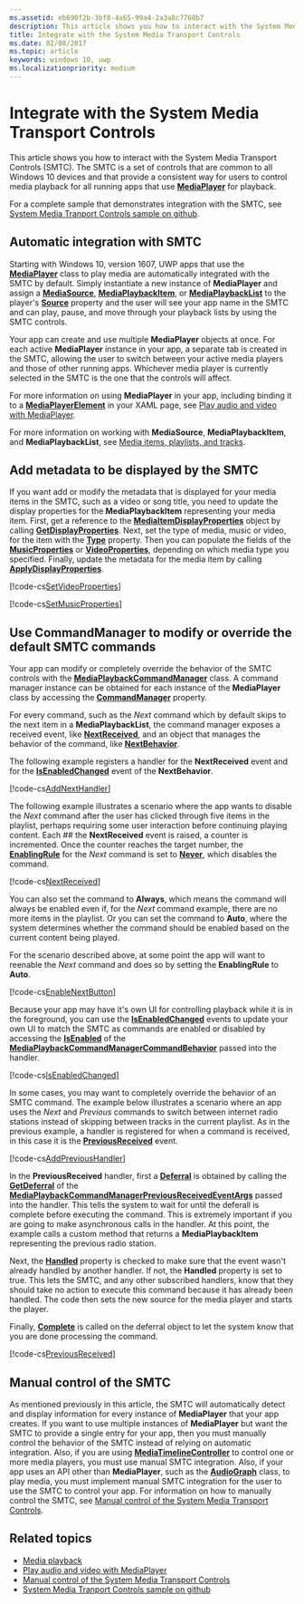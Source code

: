 ```yaml
---
ms.assetid: eb690f2b-3bf8-4a65-99a4-2a3a8c7760b7
description: This article shows you how to interact with the System Media Transport Controls.
title: Integrate with the System Media Transport Controls
ms.date: 02/08/2017
ms.topic: article
keywords: windows 10, uwp
ms.localizationpriority: medium
---
```

# Integrate with the System Media Transport Controls

This article shows you how to interact with the System Media Transport Controls (SMTC). The SMTC is a set of controls that are common to all Windows 10 devices and that provide a consistent way for users to control media playback for all running apps that use [**MediaPlayer**](https://msdn.microsoft.com/library/windows/apps/Windows.Media.Playback.MediaPlayer) for playback.

For a complete sample that demonstrates integration with the SMTC, see [System Media Tranport Controls sample on github](https://github.com/Microsoft/Windows-universal-samples/tree/dev/Samples/SystemMediaTransportControls).
            		
## Automatic integration with SMTC
Starting with Windows 10, version 1607, UWP apps that use the [**MediaPlayer**](https://msdn.microsoft.com/library/windows/apps/Windows.Media.Playback.MediaPlayer) class to play media are automatically integrated with the SMTC by default. Simply instantiate a new instance of **MediaPlayer** and assign a [**MediaSource**](https://msdn.microsoft.com/library/windows/apps/Windows.Media.Core.MediaSource), [**MediaPlaybackItem**](https://msdn.microsoft.com/library/windows/apps/Windows.Media.Playback.MediaPlaybackItem), or [**MediaPlaybackList**](https://msdn.microsoft.com/library/windows/apps/Windows.Media.Playback.MediaPlaybackList) to the player's [**Source**](https://msdn.microsoft.com/library/windows/apps/Windows.Media.Playback.MediaPlayer.Source) property and the user will see your app name in the SMTC and can play, pause, and move through your playback lists by using the SMTC controls. 

Your app can create and use multiple **MediaPlayer** objects at once. For each active **MediaPlayer** instance in your app, a separate tab is created in the SMTC, allowing the user to switch between your active media players and those of other running apps. Whichever media player is currently selected in the SMTC is the one that the controls will affect.

For more information on using **MediaPlayer** in your app, including binding it to a [**MediaPlayerElement**](https://msdn.microsoft.com/library/windows/apps/Windows.UI.Xaml.Controls.MediaPlayerElement) in your XAML page, see [Play audio and video with MediaPlayer](play-audio-and-video-with-mediaplayer.md). 

For more information on working with **MediaSource**, **MediaPlaybackItem**, and **MediaPlaybackList**, see [Media items, playlists, and tracks](media-playback-with-mediasource.md).

## Add metadata to be displayed by the SMTC
If you want add or modify the metadata that is displayed for your media items in the SMTC, such as a video or song title, you need to update the display properties for the **MediaPlaybackItem** representing your media item. First, get a reference to the [**MediaItemDisplayProperties**](https://msdn.microsoft.com/library/windows/apps/Windows.Media.Playback.MediaItemDisplayProperties) object by calling [**GetDisplayProperties**](https://msdn.microsoft.com/library/windows/apps/Windows.Media.Playback.MediaPlaybackItem.GetDisplayProperties). Next, set the type of media, music or video, for the item with the [**Type**](https://msdn.microsoft.com/library/windows/apps/Windows.Media.Playback.MediaItemDisplayProperties.Type) property. Then you can populate the fields of the [**MusicProperties**](https://msdn.microsoft.com/library/windows/apps/Windows.Media.Playback.MediaItemDisplayProperties.MusicProperties) or [**VideoProperties**](https://msdn.microsoft.com/library/windows/apps/Windows.Media.Playback.MediaItemDisplayProperties.VideoProperties), depending on which media type you specified. Finally, update the metadata for the media item by calling [**ApplyDisplayProperties**](https://msdn.microsoft.com/library/windows/apps/mt489923).

[!code-cs[SetVideoProperties](./code/MediaSource_RS1/cs/MainPage.xaml.cs#SnippetSetVideoProperties)]

[!code-cs[SetMusicProperties](./code/MediaSource_RS1/cs/MainPage.xaml.cs#SnippetSetMusicProperties)]

## Use CommandManager to modify or override the default SMTC commands
Your app can modify or completely override the behavior of the SMTC controls with the [**MediaPlaybackCommandManager**](https://msdn.microsoft.com/library/windows/apps/Windows.Media.Playback.MediaPlaybackCommandManager) class. A command manager instance can be obtained for each instance of the **MediaPlayer** class by accessing the [**CommandManager**](https://msdn.microsoft.com/library/windows/apps/Windows.Media.Playback.MediaPlayer.CommandManager) property.

For every command, such as the *Next* command which by default skips to the next item in a **MediaPlaybackList**, the command manager exposes a received event, like [**NextReceived**](https://msdn.microsoft.com/library/windows/apps/Windows.Media.Playback.MediaPlaybackCommandManager.NextReceived), and an object that manages the behavior of the command, like [**NextBehavior**](https://msdn.microsoft.com/library/windows/apps/Windows.Media.Playback.MediaPlaybackCommandManager.NextBehavior). 

The following example registers a handler for the **NextReceived** event and for the [**IsEnabledChanged**](https://msdn.microsoft.com/library/windows/apps/Windows.Media.Playback.MediaPlaybackCommandManagerCommandBehavior.IsEnabledChanged) event of the **NextBehavior**.

[!code-cs[AddNextHandler](./code/SMTC_RS1/cs/MainPage.xaml.cs#SnippetAddNextHandler)]

The following example illustrates a scenario where the app wants to disable the *Next* command after the user has clicked through five items in the playlist, perhaps requiring some user interaction before continuing playing content. Each ## the **NextReceived** event is raised, a counter is incremented. Once the counter reaches the target number, the [**EnablingRule**](https://msdn.microsoft.com/library/windows/apps/Windows.Media.Playback.MediaPlaybackCommandManagerCommandBehavior.EnablingRule) for the *Next* command is set to [**Never**](https://msdn.microsoft.com/library/windows/apps/Windows.Media.Playback.MediaCommandEnablingRule), which disables the command. 

[!code-cs[NextReceived](./code/SMTC_RS1/cs/MainPage.xaml.cs#SnippetNextReceived)]

You can also set the command to **Always**, which means the command will always be enabled even if, for the *Next* command example, there are no more items in the playlist. Or you can set the command to **Auto**, where the system determines whether the command should be enabled based on the current content being played.

For the scenario described above, at some point the app will want to reenable the *Next* command and does so by setting the **EnablingRule** to **Auto**.

[!code-cs[EnableNextButton](./code/SMTC_RS1/cs/MainPage.xaml.cs#SnippetEnableNextButton)]

Because your app may have it's own UI for controlling playback while it is in the foreground, you can use the [**IsEnabledChanged**](https://msdn.microsoft.com/library/windows/apps/Windows.Media.Playback.MediaPlaybackCommandManagerCommandBehavior.IsEnabledChanged) events to update your own UI to match the SMTC as commands are enabled or disabled by accessing the [**IsEnabled**](https://msdn.microsoft.com/library/windows/apps/Windows.Media.Playback.MediaPlaybackCommandManagerCommandBehavior.IsEnabled) of the [**MediaPlaybackCommandManagerCommandBehavior**](https://msdn.microsoft.com/library/windows/apps/Windows.Media.Playback.MediaPlaybackCommandManagerCommandBehavior) passed into the handler.

[!code-cs[IsEnabledChanged](./code/SMTC_RS1/cs/MainPage.xaml.cs#SnippetIsEnabledChanged)]

In some cases, you may want to completely override the behavior of an SMTC command. The example below illustrates a scenario where an app uses the *Next* and *Previous* commands to switch between internet radio stations instead of skipping between tracks in the current playlist. As in the previous example, a handler is registered for when a command is received, in this case it is the [**PreviousReceived**](https://msdn.microsoft.com/library/windows/apps/Windows.Media.Playback.MediaPlaybackCommandManager.PreviousReceived) event.

[!code-cs[AddPreviousHandler](./code/SMTC_RS1/cs/MainPage.xaml.cs#SnippetAddPreviousHandler)]

In the **PreviousReceived** handler, first a [**Deferral**](https://msdn.microsoft.com/library/windows/apps/Windows.Foundation.Deferral) is obtained by calling the  [**GetDeferral**](https://msdn.microsoft.com/library/windows/apps/Windows.Media.Playback.MediaPlaybackCommandManagerPreviousReceivedEventArgs.GetDeferral) of the [**MediaPlaybackCommandManagerPreviousReceivedEventArgs**](https://msdn.microsoft.com/library/windows/apps/Windows.Media.Playback.MediaPlaybackCommandManagerPreviousReceivedEventArgs) passed into the handler. This tells the system to wait for until the deferall is complete before executing the command. This is extremely important if you are going to make asynchronous calls in the handler. At this point, the example calls a custom method that returns a **MediaPlaybackItem** representing the previous radio station.

Next, the [**Handled**](https://msdn.microsoft.com/library/windows/apps/Windows.Media.Playback.MediaPlaybackCommandManagerPreviousReceivedEventArgs.Handled) property is checked to make sure that the event wasn't already handled by another handler. If not, the **Handled** property is set to true. This lets the SMTC, and any other subscribed handlers, know that they should take no action to execute this command because it has already been handled. The code then sets the new source for the media player and starts the player.

Finally, [**Complete**](https://msdn.microsoft.com/library/windows/apps/Windows.Foundation.Deferral.Complete) is called on the deferral object to let the system know that you are done processing the command.

[!code-cs[PreviousReceived](./code/SMTC_RS1/cs/MainPage.xaml.cs#SnippetPreviousReceived)]
             	
## Manual control of the SMTC
As mentioned previously in this article, the SMTC will automatically detect and display information for every instance of **MediaPlayer** that your app creates. If you want to use multiple instances of **MediaPlayer** but want the SMTC to provide a single entry for your app, then you must manually control the behavior of the SMTC instead of relying on automatic integration. Also, if you are using [**MediaTimelineController**](https://msdn.microsoft.com/library/windows/apps/Windows.Media.MediaTimelineController) to control one or more media players, you must use manual SMTC integration. Also, if your app uses an API other than **MediaPlayer**, such as the [**AudioGraph**](https://msdn.microsoft.com/library/windows/apps/Windows.Media.Audio.AudioGraph) class, to play media, you must implement manual SMTC integration for the user to use the SMTC to control your app. For information on how to manually control the SMTC, see [Manual control of the System Media Transport Controls](system-media-transport-controls.md).



## Related topics
* [Media playback](media-playback.md)
* [Play audio and video with MediaPlayer](play-audio-and-video-with-mediaplayer.md)
* [Manual control of the System Media Transport Controls](system-media-transport-controls.md)
* [System Media Tranport Controls sample on github](https://github.com/Microsoft/Windows-universal-samples/tree/dev/Samples/SystemMediaTransportControls)
 

 




